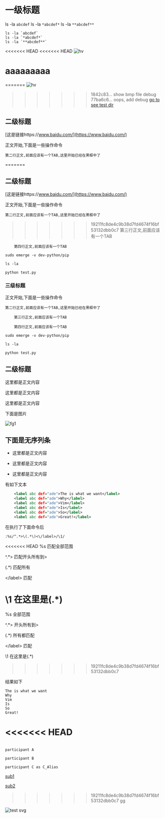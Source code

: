 # 一级标题

ls -la `abcdef`
ls -la `*abcdef*`
ls -la `**abcdef**`

```shell
ls -la `abcdef`
ls -la `*abcdef*`
ls -la `**abcdef**`
```
<<<<<<< HEAD
<<<<<<< HEAD
![hv](./hv.bmp)

aaaaaaaaa
=======
=======
![hv](./hv.bmp)

>>>>>>> 1842c83... show bmp file
debug
>>>>>>> 77ba6c6... oops, add debug
[go to see test dir](./test)

## 二级标题

[这是链接https://www.baidu.com/](https://www.baidu.com/)

正文开始,下面是一些操作命令

	第二行正文,前面应该有一个TAB,这里开始已经在黑框中了

=======
## 二级标题

[这是链接https://www.baidu.com/](https://www.baidu.com/)

正文开始,下面是一些操作命令

	第二行正文,前面应该有一个TAB,这里开始已经在黑框中了

>>>>>>> 19211fc8de4c9b38d7fd4674f16bf53132dbb0c7
		第三行正文,前面应该有一个TAB

		第四行正文,前面应该有一个TAB

	sudo emerge -v dev-python/pip

	ls -la

	python test.py

### 三级标题

正文开始,下面是一些操作命令

	第二行正文,前面应该有一个TAB,这里开始已经在黑框中了

		第三行正文,前面应该有一个TAB

		第四行正文,前面应该有一个TAB

	sudo emerge -v dev-python/pip

	ls -la

	python test.py

## 二级标题

这里都是正文内容

这里都是正文内容

这里都是正文内容

下面是图片

![fg1](./markdown.png)

## 下面是无序列条

- 这里都是正文内容

- 这里都是正文内容

- 这里都是正文内容

有如下文本

```xml
	<label abc def="ade">The is what we want</label>
	<label abc def="ade">Why</label>
	<label abc def="ade">Vim</label>
	<label abc def="ade">Is</label>
	<label abc def="ade">So</label>
	<label abc def="ade">Great!</label>
```

在执行了下面命令后

	:%s/^.*>\(.*\)<\/label>/\1/

<<<<<<< HEAD
%s 匹配全部范围

^.*> 匹配开头所有到>

\(.*\) 匹配所有

<\/label> 匹配</label>

\1 在这里是\(.*\)
=======
%s          全部范围

^.*>        开头所有到>

\(.*\)      所有都匹配

<\/label>   匹配</label>

\1          在这里是\(.*\)
>>>>>>> 19211fc8de4c9b38d7fd4674f16bf53132dbb0c7

结果如下

	The is what we want
	Why
	Vim
	Is
	So
	Great!
<<<<<<< HEAD
=======

```sequence

participant A

participant B

participant C as C_Alias

```

[sub1](sub1/README.md)

[sub2](sub2/README.md)
>>>>>>> 19211fc8de4c9b38d7fd4674f16bf53132dbb0c7
gg

![test svg](test.svg)
